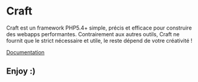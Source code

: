 # Craft

Craft est un framework PHP5.4+ simple, précis et efficace pour construire des webapps performantes.
Contrairement aux autres outils, Craft ne fournit que le strict nécessaire et utile, le reste dépend de votre créativité !

[Documentation](https://github.com/WickedYeti/Craft/wiki)

## Enjoy :)